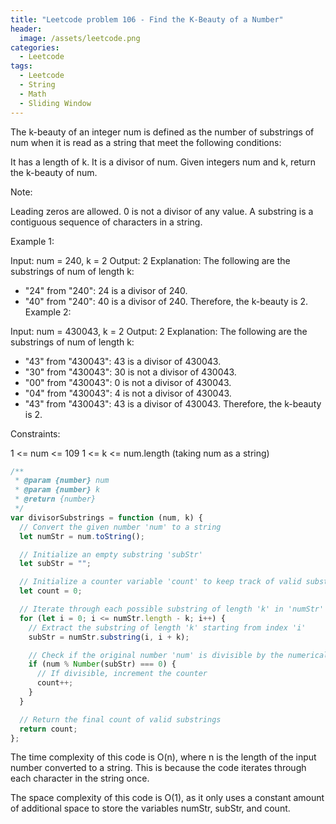 ```yaml
---
title: "Leetcode problem 106 - Find the K-Beauty of a Number"
header:
  image: /assets/leetcode.png
categories:
  - Leetcode
tags:
  - Leetcode
  - String
  - Math
  - Sliding Window
---
```


The k-beauty of an integer num is defined as the number of substrings of num when it is read as a string that meet the following conditions:

It has a length of k.
It is a divisor of num.
Given integers num and k, return the k-beauty of num.

Note:

Leading zeros are allowed.
0 is not a divisor of any value.
A substring is a contiguous sequence of characters in a string.

Example 1:

Input: num = 240, k = 2
Output: 2
Explanation: The following are the substrings of num of length k:

- "24" from "240": 24 is a divisor of 240.
- "40" from "240": 40 is a divisor of 240.
  Therefore, the k-beauty is 2.
  Example 2:

Input: num = 430043, k = 2
Output: 2
Explanation: The following are the substrings of num of length k:

- "43" from "430043": 43 is a divisor of 430043.
- "30" from "430043": 30 is not a divisor of 430043.
- "00" from "430043": 0 is not a divisor of 430043.
- "04" from "430043": 4 is not a divisor of 430043.
- "43" from "430043": 43 is a divisor of 430043.
  Therefore, the k-beauty is 2.

Constraints:

1 <= num <= 109
1 <= k <= num.length (taking num as a string)

```js
/**
 * @param {number} num
 * @param {number} k
 * @return {number}
 */
var divisorSubstrings = function (num, k) {
  // Convert the given number 'num' to a string
  let numStr = num.toString();

  // Initialize an empty substring 'subStr'
  let subStr = "";

  // Initialize a counter variable 'count' to keep track of valid substrings
  let count = 0;

  // Iterate through each possible substring of length 'k' in 'numStr'
  for (let i = 0; i <= numStr.length - k; i++) {
    // Extract the substring of length 'k' starting from index 'i'
    subStr = numStr.substring(i, i + k);

    // Check if the original number 'num' is divisible by the numerical value of 'subStr'
    if (num % Number(subStr) === 0) {
      // If divisible, increment the counter
      count++;
    }
  }

  // Return the final count of valid substrings
  return count;
};
```

The time complexity of this code is O(n), where n is the length of the input number converted to a string. This is because the code iterates through each character in the string once.

The space complexity of this code is O(1), as it only uses a constant amount of additional space to store the variables numStr, subStr, and count.
